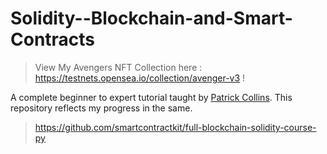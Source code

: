# Solidity--Blockchain-and-Smart-Contracts
>View My Avengers NFT Collection here : https://testnets.opensea.io/collection/avenger-v3 !

A complete beginner to expert tutorial taught by [Patrick Collins](https://github.com/PatrickAlphaC). This repository reflects my progress in the same.
> https://github.com/smartcontractkit/full-blockchain-solidity-course-py
